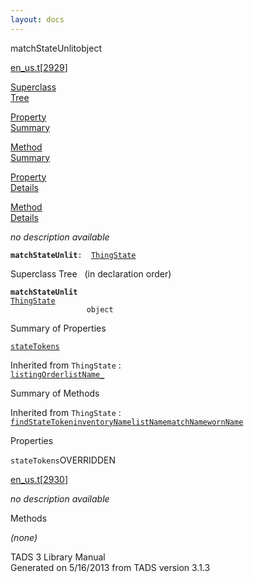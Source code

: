 ```yaml
---
layout: docs
---
```

<span class="title">matchStateUnlit</span><span class="type">object</span>

[en_us.t](../file/en_us.t.html)\[[2929](../source/en_us.t.html#2929)\]

[Superclass  
Tree](#_SuperClassTree_)

[Property  
Summary](#_PropSummary_)

[Method  
Summary](#_MethodSummary_)

[Property  
Details](#_Properties_)

[Method  
Details](#_Methods_)

<div class="fdesc">

*no description available*

**`matchStateUnlit`**` :   `[`ThingState`](../object/ThingState.html)

</div>

<span id="_SuperClassTree_"></span>

<div class="mjhd">

<span class="hdln">Superclass Tree</span>   (in declaration order)

</div>

**`matchStateUnlit`**  
[`ThingState`](../object/ThingState.html)  
`                 object`  
<span id="_PropSummary_"></span>

<div class="mjhd">

<span class="hdln">Summary of Properties</span>  

</div>

[`stateTokens`](#stateTokens)

Inherited from `ThingState` :  
[`listingOrder`](../object/ThingState.html#listingOrder)[`listName_`](../object/ThingState.html#listName_)

<span id="_MethodSummary_"></span>

<div class="mjhd">

<span class="hdln">Summary of Methods</span>  

</div>



Inherited from `ThingState` :  
[`findStateToken`](../object/ThingState.html#findStateToken)[`inventoryName`](../object/ThingState.html#inventoryName)[`listName`](../object/ThingState.html#listName)[`matchName`](../object/ThingState.html#matchName)[`wornName`](../object/ThingState.html#wornName)

<span id="_Properties_"></span>

<div class="mjhd">

<span class="hdln">Properties</span>  

</div>

<span id="stateTokens"></span>

`stateTokens`<span class="rem">OVERRIDDEN</span>

[en_us.t](../file/en_us.t.html)\[[2930](../source/en_us.t.html#2930)\]

<div class="desc">

*no description available*

</div>

<span id="_Methods_"></span>

<div class="mjhd">

<span class="hdln">Methods</span>  

</div>

*(none)*

<div class="ftr">

TADS 3 Library Manual  
Generated on 5/16/2013 from TADS version 3.1.3

</div>
